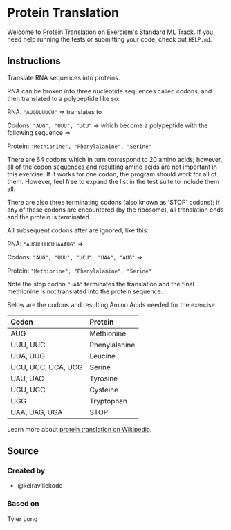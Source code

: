 # Protein Translation

Welcome to Protein Translation on Exercism's Standard ML Track.
If you need help running the tests or submitting your code, check out `HELP.md`.

## Instructions

Translate RNA sequences into proteins.

RNA can be broken into three nucleotide sequences called codons, and then translated to a polypeptide like so:

RNA: `"AUGUUUUCU"` => translates to

Codons: `"AUG", "UUU", "UCU"`
=> which become a polypeptide with the following sequence =>

Protein: `"Methionine", "Phenylalanine", "Serine"`

There are 64 codons which in turn correspond to 20 amino acids; however, all of the codon sequences and resulting amino acids are not important in this exercise.
If it works for one codon, the program should work for all of them.
However, feel free to expand the list in the test suite to include them all.

There are also three terminating codons (also known as 'STOP' codons); if any of these codons are encountered (by the ribosome), all translation ends and the protein is terminated.

All subsequent codons after are ignored, like this:

RNA: `"AUGUUUUCUUAAAUG"` =>

Codons: `"AUG", "UUU", "UCU", "UAA", "AUG"` =>

Protein: `"Methionine", "Phenylalanine", "Serine"`

Note the stop codon `"UAA"` terminates the translation and the final methionine is not translated into the protein sequence.

Below are the codons and resulting Amino Acids needed for the exercise.

| Codon              | Protein       |
| :----------------- | :------------ |
| AUG                | Methionine    |
| UUU, UUC           | Phenylalanine |
| UUA, UUG           | Leucine       |
| UCU, UCC, UCA, UCG | Serine        |
| UAU, UAC           | Tyrosine      |
| UGU, UGC           | Cysteine      |
| UGG                | Tryptophan    |
| UAA, UAG, UGA      | STOP          |

Learn more about [protein translation on Wikipedia][protein-translation].

[protein-translation]: https://en.wikipedia.org/wiki/Translation_(biology)

## Source

### Created by

- @keiravillekode

### Based on

Tyler Long